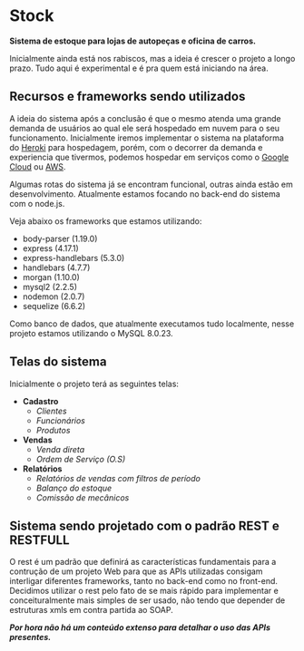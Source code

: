 # Stock
 **Sistema de estoque para lojas de autopeças e oficina de carros.**

 Inicialmente ainda está nos rabiscos, mas a ideia é crescer o projeto a longo prazo. Tudo aqui é experimental e é pra quem está iniciando na área. 
 
## Recursos e frameworks sendo utilizados
 
 A ideia do sistema após a conclusão é que o mesmo atenda uma grande demanda de usuários ao qual ele será hospedado em nuvem para o seu funcionamento. Inicialmente iremos implementar o sistema na plataforma do [Heroki](https://www.heroku.com/) para hospedagem, porém, com o decorrer da demanda e experiencia que tivermos, podemos hospedar em serviços como o [Google Cloud](https://cloud.google.com/?hl=pt-br) ou [AWS](https://aws.amazon.com/pt/).

 Algumas rotas do sistema já se encontram funcional, outras ainda estão em desenvolvimento. Atualmente estamos focando no back-end do sistema com o node.js.

 Veja abaixo os frameworks que estamos utilizando: 
 
 - body-parser (1.19.0)
 - express (4.17.1)
 - express-handlebars (5.3.0)
 - handlebars (4.7.7)
 - morgan (1.10.0)
 - mysql2 (2.2.5)
 - nodemon (2.0.7)
 - sequelize (6.6.2)

Como banco de dados, que atualmente executamos tudo localmente, nesse projeto estamos utilizando o MySQL 8.0.23.

## Telas do sistema

Inicialmente o projeto terá as seguintes telas:
 - **Cadastro**
    - *Clientes*
    - *Funcionários*
    - *Produtos*
- **Vendas**
    - *Venda direta*
    - *Ordem de Serviço (O.S)*
- **Relatórios**
    - *Relatórios de vendas com filtros de período*
    - *Balanço do estoque*
    - *Comissão de mecânicos*

## Sistema sendo projetado com o padrão REST e RESTFULL
O rest é um padrão que definirá as características fundamentais para a contrução de um projeto Web para que as APIs utilizadas consigam interligar diferentes frameworks, tanto no back-end como no front-end. Decidimos utilizar o rest pelo fato de se mais rápido para implementar e conceituralmente mais simples de ser usado, não tendo que depender de estruturas xmls em contra partida ao SOAP.

***Por hora não há um conteúdo extenso para detalhar o uso das APIs presentes.***

